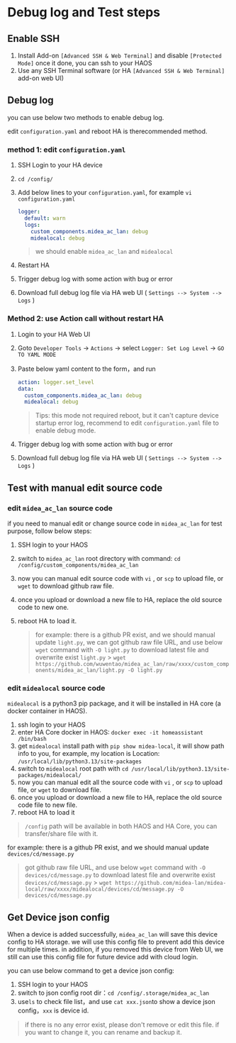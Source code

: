 # Debug log and Test steps

## Enable SSH

1. Install Add-on `[Advanced SSH & Web Terminal]` and disable `[Protected Mode]` once it done, you can ssh to your HAOS
2. Use any SSH Terminal software (or HA `[Advanced SSH & Web Terminal]` add-on web UI)

## Debug log

you can use below two methods to enable debug log.

edit `configuration.yaml` and reboot HA is therecommended method.

### method 1: edit `configuration.yaml`

1. SSH Login to your HA device
2. `cd /config/`
3. Add below lines to your `configuration.yaml`, for example `vi configuration.yaml`

   ```yaml
   logger:
     default: warn
     logs:
       custom_components.midea_ac_lan: debug
       midealocal: debug
   ```

   > we should enable `midea_ac_lan` and `midealocal`

4. Restart HA
5. Trigger debug log with some action with bug or error
6. Download full debug log file via HA web UI ( `Settings --> System --> Logs` )

### Method 2: use Action call without restart HA

1. Login to your HA Web UI
2. Goto `Developer Tools` -> `Actions` -> select `Logger: Set Log Level` -> `GO TO YAML MODE`
3. Paste below yaml content to the form，and run

   ```yaml
   action: logger.set_level
   data:
     custom_components.midea_ac_lan: debug
     midealocal: debug
   ```

   > Tips: this mode not required reboot, but it can't capture device startup error log, recommend to edit `configuration.yaml` file to enable debug mode.

4. Trigger debug log with some action with bug or error
5. Download full debug log file via HA web UI ( `Settings --> System --> Logs` )

## Test with manual edit source code

### edit `midea_ac_lan` source code

if you need to manual edit or change source code in `midea_ac_lan` for test purpose, follow below steps:

1. SSH login to your HAOS
2. switch to `midea_ac_lan` root directory with command: `cd /config/custom_components/midea_ac_lan`
3. now you can manual edit source code with `vi` , or `scp` to upload file, or `wget` to download github raw file.
4. once you upload or download a new file to HA, replace the old source code to new one.
5. reboot HA to load it.

   > for example: there is a github PR exist, and we should manual update `light.py`,
   > we can got github raw file URL, and use below `wget` command with `-O light.py` to download latest file and overwrite exist `light.py` > `wget https://github.com/wuwentao/midea_ac_lan/raw/xxxx/custom_components/midea_ac_lan/light.py -O light.py`

### edit `midealocal` source code

`midealocal` is a python3 pip package, and it will be installed in HA core (a docker container in HAOS).

1. ssh login to your HAOS
2. enter HA Core docker in HAOS: `docker exec -it homeassistant /bin/bash`
3. get `midealocal` install path with `pip show midea-local`, it will show path info to you, for example, my location is Location: `/usr/local/lib/python3.13/site-packages`
4. switch to `midealocal` root path with `cd /usr/local/lib/python3.13/site-packages/midealocal/`
5. now you can manual edit all the source code with `vi` , or `scp` to upload file, or `wget` to download file.
6. once you upload or download a new file to HA, replace the old source code file to new file.
7. reboot HA to load it

> `/config` path will be available in both HAOS and HA Core, you can transfer/share file with it.

for example: there is a github PR exist, and we should manual update `devices/cd/message.py`

> got github raw file URL, and use below `wget` command with `-O devices/cd/message.py` to download latest file and overwrite exist `devices/cd/message.py` > `wget https://github.com/midea-lan/midea-local/raw/xxxx/midealocal/devices/cd/message.py -O devices/cd/message.py`

## Get Device json config

When a device is added successfully, `midea_ac_lan` will save this device config to HA storage.
we will use this config file to prevent add this device for multiple times.
in addition, if you removed this device from Web UI, we still can use this config file for future device add with cloud login.

you can use below command to get a device json config:

1. SSH login to your HAOS
2. switch to json config root dir：`cd /config/.storage/midea_ac_lan`
3. use`ls` to check file list，and use `cat xxx.json`to show a device json config，`xxx` is device id.

> if there is no any error exist, please don't remove or edit this file.
> if you want to change it, you can rename and backup it.
